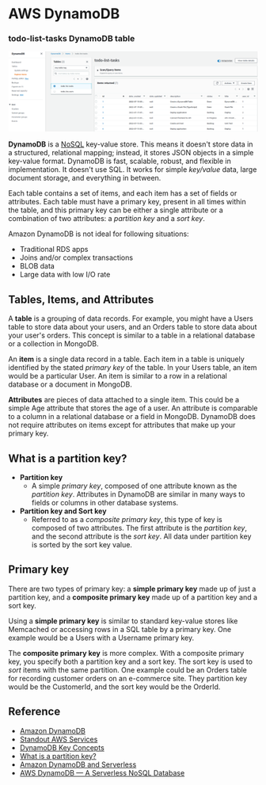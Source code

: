 # AWS DynamoDB

### todo-list-tasks DynamoDB table

![aws-todo-list-tasks-dynamodb](assets/img/todo-list-tasks-dynamodb.png)

**DynamoDB** is a [NoSQL](https://aws.amazon.com/nosql/) key-value store. This means it doesn't store data in a structured, relational mapping; instead, it stores JSON objects in a simple key-value format. DynamoDB is fast, scalable, robust, and flexible in implementation. It doesn't use SQL. It works for simple *key/value* data, large document storage, and everything in between.

Each table contains a set of items, and each item has a set of fields or attributes. Each table must have a primary key, present in all times within the table, and this primary key can be either a single attribute or a combination of two attributes: a *partition key* and a *sort key*.

Amazon DynamoDB is not ideal for following situations:
* Traditional RDS apps
* Joins and/or complex transactions
* BLOB data
* Large data with low I/O rate

## Tables, Items, and Attributes
A **table** is a grouping of data records. For example, you might have a Users table to store data about your users, and an Orders table to store data about your user's orders. This concept is similar to a table in a relational database or a collection in MongoDB.

An **item** is a single data record in a table. Each item in a table is uniquely identified by the stated *primary key* of the table. In your Users table, an item would be a particular User. An item is similar to a row in a relational database or a document in MongoDB.

**Attributes** are pieces of data attached to a single item. This could be a simple Age attribute that stores the age of a user. An attribute is comparable to a column in a relational database or a field in MongoDB. DynamoDB does not require attributes on items except for attributes that make up your primary key.

## What is a partition key?
* **Partition key**
   * A simple *primary key*, composed of one attribute known as the *partition key*. Attributes in DynamoDB are similar in many ways to fields or columns in other database systems.
* **Partition key and Sort key**
   * Referred to as a *composite primary key*, this type of key is composed of two attributes. The first attribute is the *partition key*, and the second attribute is the *sort key*. All data under partition key is sorted by the sort key value.

## Primary key
There are two types of primary key: a **simple primary key** made up of just a partition key, and a **composite primary key** made up of a partition key and a sort key.

Using a **simple primary key** is similar to standard key-value stores like Memcached or accessing rows in a SQL table by a primary key. One example would be a Users with a Username primary key.

The **composite primary key** is more complex. With a composite primary key, you specify both a partition key and a sort key. The sort key is used to *sort* items with the same partition. One example could be an Orders table for recording customer orders on an e-commerce site. They partition key would be the CustomerId, and the sort key would be the OrderId.

## Reference
* [Amazon DynamoDB](https://digitalcloud.training/amazon-dynamodb/)
* [Standout AWS Services](https://medium.com/serverlessguru/standout-aws-services-b80498e58f03)
* [DynamoDB Key Concepts](https://www.dynamodbguide.com/key-concepts)
* [What is a partition key?](https://aws.amazon.com/blogs/database/choosing-the-right-dynamodb-partition-key/)
* [Amazon DynamoDB and Serverless](https://www.serverless.com/guides/dynamodb)
* [AWS DynamoDB — A Serverless NoSQL Database](https://medium.com/serverlessguru/aws-dynamodb-a-serverless-nosql-database-706c0f3952bc)